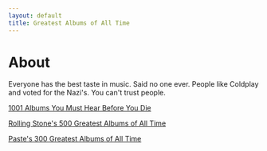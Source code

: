 ```yaml
---
layout: default
title: Greatest Albums of All Time
---
```


<h1>About</h1>
<p>Everyone has the best taste in music. Said no one ever. People like Coldplay and voted for the Nazi's. You can't trust people.</p>
<p><a href="http://1001albumsyoumusthearbeforeyoudie.wikidot.com/" target="_blank">1001 Albums You Must Hear Before You Die</a></p>
<p><a href="https://www.rollingstone.com/music/music-lists/best-albums-of-all-time-1062063/arcade-fire-%ef%bb%bffuneral-1062733/" target="_blank">Rolling Stone's 500 Greatest Albums of All Time</a></p>
<p><a href="https://www.pastemagazine.com/music/greatest-albums/the-300-greatest-albums-of-all-time-2" target="_blank">Paste's 300 Greatest Albums of All Time</a></p>

